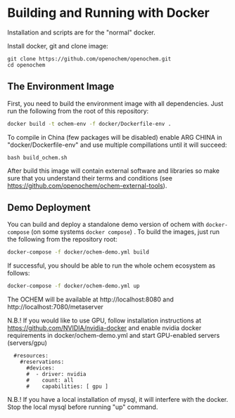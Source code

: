 # Building and Running with Docker

Installation and scripts are for the "normal" docker. 

Install docker, git and clone image:

```
git clone https://github.com/openochem/openochem.git
cd openochem
```

## The Environment Image

First, you need to build the environment image with all dependencies. Just run the following from the root of this repository:

```bash
docker build -t ochem-env -f docker/Dockerfile-env .
```

To compile in China (few packages will be disabled) enable ARG CHINA in "docker/Dockerfile-env" and use multiple compillations until it will succeed:

```bash build_ochem.sh```

After build this image will contain external software and libraries so make sure that you understand their terms and conditions (see https://github.com/openochem/ochem-external-tools).

## Demo Deployment

You can build and deploy a standalone demo version of ochem with `docker-compose` (on some systems `docker compose`) . To build the images, just run the following from the repository root:

```bash
docker-compose -f docker/ochem-demo.yml build
```

If successful, you should be able to run the whole ochem ecosystem as follows:

```bash
docker-compose -f docker/ochem-demo.yml up
```

The OCHEM will be available at http://localhost:8080 and http://localhost:7080/metaserver

N.B.! If you would like to use GPU, follow installation instructions at https://github.com/NVIDIA/nvidia-docker 
and enable  nvidia docker requirements in docker/ochem-demo.yml  and start GPU-enabled servers (servers/gpu)

      #resources:
        #reservations:
          #devices:
          #  - driver: nvidia
          #    count: all
          #    capabilities: [ gpu ]

N.B.! If you have a local installation of mysql, it will interfere with the docker. Stop the local mysql before running "up" command.